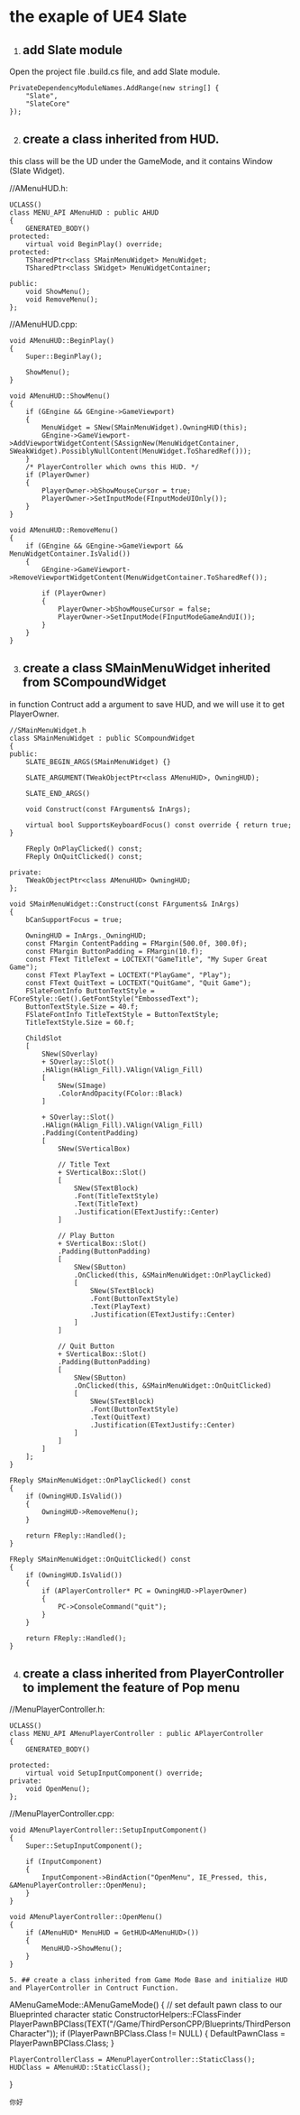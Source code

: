 # the exaple of UE4 Slate

1. ## add Slate module

Open the project file .build.cs file, and add Slate module.
```
PrivateDependencyModuleNames.AddRange(new string[] {
    "Slate",
    "SlateCore"
});
```
2. ## create a class inherited from HUD.

this class will be the UD under the GameMode, and it contains Window (Slate Widget).

//AMenuHUD.h:
```
UCLASS()
class MENU_API AMenuHUD : public AHUD
{
	GENERATED_BODY()
protected:
	virtual void BeginPlay() override;
protected:
	TSharedPtr<class SMainMenuWidget> MenuWidget;	
	TSharedPtr<class SWidget> MenuWidgetContainer;

public:
	void ShowMenu();
	void RemoveMenu();
};
```

//AMenuHUD.cpp:
```
void AMenuHUD::BeginPlay()
{
	Super::BeginPlay();

	ShowMenu();
}

void AMenuHUD::ShowMenu()
{
	if (GEngine && GEngine->GameViewport)
	{
		MenuWidget = SNew(SMainMenuWidget).OwningHUD(this);	
		GEngine->GameViewport->AddViewportWidgetContent(SAssignNew(MenuWidgetContainer, SWeakWidget).PossiblyNullContent(MenuWidget.ToSharedRef()));
	}
	/* PlayerController which owns this HUD. */
	if (PlayerOwner)
	{
		PlayerOwner->bShowMouseCursor = true;
		PlayerOwner->SetInputMode(FInputModeUIOnly());	
	}
}

void AMenuHUD::RemoveMenu()
{
	if (GEngine && GEngine->GameViewport && MenuWidgetContainer.IsValid())
	{
		GEngine->GameViewport->RemoveViewportWidgetContent(MenuWidgetContainer.ToSharedRef());

		if (PlayerOwner)
		{
			PlayerOwner->bShowMouseCursor = false;
			PlayerOwner->SetInputMode(FInputModeGameAndUI());
		}
	}
}
```
3. ## create a class SMainMenuWidget inherited from SCompoundWidget

in function Contruct add a argument to save HUD, and we will use it to get PlayerOwner.
```
//SMainMenuWidget.h
class SMainMenuWidget : public SCompoundWidget
{
public:
	SLATE_BEGIN_ARGS(SMainMenuWidget) {}

	SLATE_ARGUMENT(TWeakObjectPtr<class AMenuHUD>, OwningHUD);

	SLATE_END_ARGS()

	void Construct(const FArguments& InArgs);

	virtual bool SupportsKeyboardFocus() const override { return true; }

	FReply OnPlayClicked() const;	
	FReply OnQuitClicked() const;

private:
	TWeakObjectPtr<class AMenuHUD> OwningHUD;
};

void SMainMenuWidget::Construct(const FArguments& InArgs)
{
	bCanSupportFocus = true;

	OwningHUD = InArgs._OwningHUD;	
	const FMargin ContentPadding = FMargin(500.0f, 300.0f);
	const FMargin ButtonPadding = FMargin(10.f);
	const FText TitleText = LOCTEXT("GameTitle", "My Super Great Game");
	const FText PlayText = LOCTEXT("PlayGame", "Play");
	const FText QuitText = LOCTEXT("QuitGame", "Quit Game");
	FSlateFontInfo ButtonTextStyle = FCoreStyle::Get().GetFontStyle("EmbossedText");
	ButtonTextStyle.Size = 40.f;
	FSlateFontInfo TitleTextStyle = ButtonTextStyle;
	TitleTextStyle.Size = 60.f;
	
	ChildSlot
	[
		SNew(SOverlay)
		+ SOverlay::Slot()
		.HAlign(HAlign_Fill).VAlign(VAlign_Fill)
		[
			SNew(SImage)	
			.ColorAndOpacity(FColor::Black)
		]

		+ SOverlay::Slot()
		.HAlign(HAlign_Fill).VAlign(VAlign_Fill)
		.Padding(ContentPadding)
		[
			SNew(SVerticalBox)

			// Title Text
			+ SVerticalBox::Slot()
			[
				SNew(STextBlock)
				.Font(TitleTextStyle)
				.Text(TitleText)
				.Justification(ETextJustify::Center)
			]

			// Play Button
			+ SVerticalBox::Slot()
			.Padding(ButtonPadding)
			[
				SNew(SButton)
				.OnClicked(this, &SMainMenuWidget::OnPlayClicked)
				[
					SNew(STextBlock)
					.Font(ButtonTextStyle)
					.Text(PlayText)
					.Justification(ETextJustify::Center)
				]
			]

			// Quit Button
			+ SVerticalBox::Slot()
			.Padding(ButtonPadding)
			[
				SNew(SButton)
				.OnClicked(this, &SMainMenuWidget::OnQuitClicked)
				[
					SNew(STextBlock)
					.Font(ButtonTextStyle)
					.Text(QuitText)
					.Justification(ETextJustify::Center)
				]
			]
		]
	];
}

FReply SMainMenuWidget::OnPlayClicked() const
{
	if (OwningHUD.IsValid())
	{
		OwningHUD->RemoveMenu();
	}

	return FReply::Handled();
}

FReply SMainMenuWidget::OnQuitClicked() const
{
	if (OwningHUD.IsValid())
	{
		if (APlayerController* PC = OwningHUD->PlayerOwner)
		{
			PC->ConsoleCommand("quit");
		}
	}

	return FReply::Handled();
}
```

4. ## create a class inherited from PlayerController to implement the feature of Pop menu

//MenuPlayerController.h:
```
UCLASS()
class MENU_API AMenuPlayerController : public APlayerController
{
	GENERATED_BODY()

protected:
	virtual void SetupInputComponent() override;
private:
	void OpenMenu();	
};
```
//MenuPlayerController.cpp:
```
void AMenuPlayerController::SetupInputComponent()
{
	Super::SetupInputComponent();

	if (InputComponent)
	{
		InputComponent->BindAction("OpenMenu", IE_Pressed, this, &AMenuPlayerController::OpenMenu);
	}
}

void AMenuPlayerController::OpenMenu()
{
	if (AMenuHUD* MenuHUD = GetHUD<AMenuHUD>())
	{
		MenuHUD->ShowMenu();
	}
}

5. ## create a class inherited from Game Mode Base and initialize HUD and PlayerController in Contruct Function.
```
AMenuGameMode::AMenuGameMode()
{
	// set default pawn class to our Blueprinted character
	static ConstructorHelpers::FClassFinder<APawn> PlayerPawnBPClass(TEXT("/Game/ThirdPersonCPP/Blueprints/ThirdPersonCharacter"));
	if (PlayerPawnBPClass.Class != NULL)
	{
		DefaultPawnClass = PlayerPawnBPClass.Class;
	}
	
	PlayerControllerClass = AMenuPlayerController::StaticClass();
	HUDClass = AMenuHUD::StaticClass();
}
```
你好

